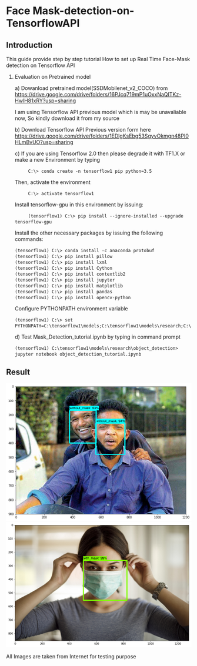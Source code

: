 # Face Mask-detection-on-TensorflowAPI

## Introduction

This guide provide step by step tutorial How to set up Real Time Face-Mask detection on Tensorflow API

1. Evaluation on Pretrained model
    
	a) Dowanload pretrained model(SSDMobilenet_v2_COCO) from https://drive.google.com/drive/folders/16PJcq719mP1uOxxNaQITKz-HwlH81xRY?usp=sharing
	
	I am using Tensorflow API previous model which is may be unavaliable now, So kindly download it from my source 
	
	b) Download Tensorflow API Previous version form here https://drive.google.com/drive/folders/1EDlgKsEbg53SgyvOkmgn48PI0HLmBvUO?usp=sharing
	
	c) If you are using Tensorflow 2.0 then please degrade it with TF1.X or make a new Environment by typing 
	              
			C:\> conda create -n tensorflow1 pip python=3.5
			
	Then, activate the environment
	           
			C:\> activate tensorflow1
	Install tensorflow-gpu in this environment by issuing:
	      
			(tensorflow1) C:\> pip install --ignore-installed --upgrade tensorflow-gpu
			
	Install the other necessary packages by issuing the following commands:
	
	   (tensorflow1) C:\> conda install -c anaconda protobuf
       (tensorflow1) C:\> pip install pillow
       (tensorflow1) C:\> pip install lxml
       (tensorflow1) C:\> pip install Cython
       (tensorflow1) C:\> pip install contextlib2
       (tensorflow1) C:\> pip install jupyter
       (tensorflow1) C:\> pip install matplotlib
       (tensorflow1) C:\> pip install pandas
       (tensorflow1) C:\> pip install opencv-python
			 
	Configure PYTHONPATH environment variable
	
	   (tensorflow1) C:\> set PYTHONPATH=C:\tensorflow1\models;C:\tensorflow1\models\research;C:\tensorflow1\models\research\slim
		 
   d) Test Mask_Detection_tutorial.ipynb by typing in command prompt
            
       (tensorflow1) C:\tensorflow1\models\research\object_detection> jupyter notebook object_detection_tutorial.ipynb
	
## Result
 ![](Images/test1.png)
 ![](Images/test2.png)

All Images are taken from Internet for testing purpose
